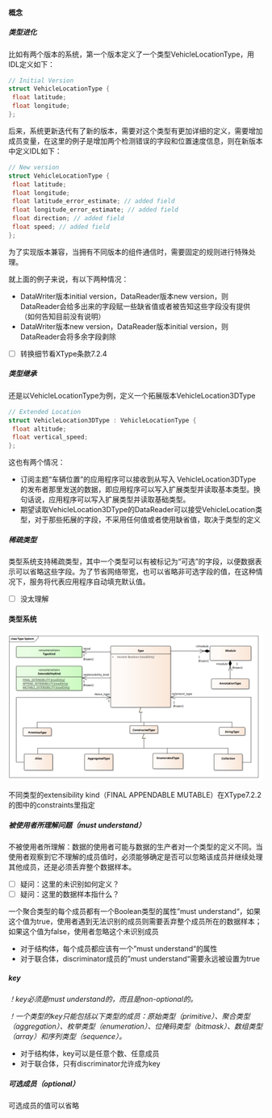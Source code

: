 #### 概念

##### 类型进化

比如有两个版本的系统，第一个版本定义了一个类型VehicleLocationType，用IDL定义如下：

```c++
// Initial Version
struct VehicleLocationType {
 float latitude;
 float longitude;
};
```

后来，系统更新迭代有了新的版本，需要对这个类型有更加详细的定义，需要增加成员变量，在这里的例子是增加两个检测错误的字段和位置速度信息，则在新版本中定义IDL如下：

```c++
// New version
struct VehicleLocationType {
 float latitude;
 float longitude;
 float latitude_error_estimate; // added field
 float longitude_error_estimate; // added field
 float direction; // added field
 float speed; // added field
};
```

为了实现版本兼容，当拥有不同版本的组件通信时，需要固定的规则进行特殊处理。

就上面的例子来说，有以下两种情况：

- DataWriter版本initial version，DataReader版本new version，则DataReader会给多出来的字段赋一些缺省值或者被告知这些字段没有提供（如何告知目前没有说明）
- DataWriter版本new version，DataReader版本initial version，则DataReader会将多余字段剥除

- [ ] 转换细节看XType条款7.2.4

##### 类型继承

还是以VehicleLocationType为例，定义一个拓展版本VehicleLocation3DType

```C++
// Extended Location
struct VehicleLocation3DType : VehicleLocationType {
 float altitude;
 float vertical_speed;
};
```

这也有两个情况：

- 订阅主题“车辆位置”的应用程序可以接收到从写入 VehicleLocation3DType 的发布者那里发送的数据，即应用程序可以写入扩展类型并读取基本类型。换句话说，应用程序可以写入扩展类型并读取基础类型。
- 期望读取VehicleLocation3DType的DataReader可以接受VehicleLocation类型，对于那些拓展的字段，不采用任何值或者使用缺省值，取决于类型的定义

##### 稀疏类型

类型系统支持稀疏类型，其中一个类型可以有被标记为“可选”的字段，以便数据表示可以省略这些字段。为了节省网络带宽，也可以省略非可选字段的值，在这种情况下，服务将代表应用程序自动填充默认值。

- [ ] 没太理解

#### 类型系统

<img src="pic/XType-type-system-model.png" />

不同类型的extensibility kind（FINAL APPENDABLE MUTABLE）在XType7.2.2的图中的constraints里指定

##### 被使用者所理解问题（must understand）

不被使用者所理解：数据的使用者可能与数据的生产者对一个类型的定义不同。当使用者观察到它不理解的成员值时，必须能够确定是否可以忽略该成员并继续处理其他成员，还是必须丢弃整个数据样本。

- [ ] 疑问：这里的未识别如何定义？
- [ ] 疑问：这里的数据样本指什么？

一个聚合类型的每个成员都有一个Boolean类型的属性”must understand“，如果这个值为true，使用者遇到无法识别的成员则需要丢弃整个成员所在的数据样本；如果这个值为false，使用者忽略这个未识别成员

- 对于结构体，每个成员都应该有一个”must understand“的属性
- 对于联合体，discriminator成员的”must understand“需要永远被设置为true

##### key

*！key必须是must understand的，而且是non-optional的。*

*！一个类型的key只能包括以下类型的成员：原始类型（primitive）、聚合类型（aggregation）、枚举类型（enumeration）、位掩码类型（bitmask）、数组类型（array）和序列类型（sequence）。*

- 对于结构体，key可以是任意个数、任意成员
- 对于联合体，只有discriminator允许成为key

##### 可选成员（optional）

可选成员的值可以省略
